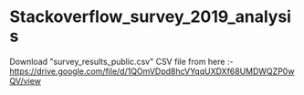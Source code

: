 # Stackoverflow_survey_2019_analysis
Download "survey_results_public.csv" CSV file from here :- https://drive.google.com/file/d/1QOmVDpd8hcVYqqUXDXf68UMDWQZP0wQV/view
